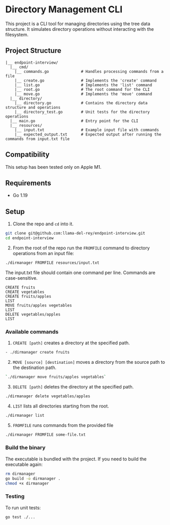 # Directory Management CLI

This project is a CLI tool for managing directories using the tree data structure. 
It simulates directory operations without interacting with the filesystem.

## Project Structure

```text
|__ endpoint-interview/     
  |__ cmd/ 
    |__ commands.go              # Handles processing commands from a file
    |__ create.go                # Implements the 'create' command
    |__ list.go                  # Implements the 'list' command
    |__ root.go                  # The root command for the CLI
    |__ move.go                  # Implements the 'move' command
  |__ directory/
    |__ directory.go             # Contains the directory data structure and operations
    |__ directory_test.go        # Unit tests for the directory operations
  |__ main.go                    # Entry point for the CLI
  |__ resources/    
    |__ input.txt                # Example input file with commands
    |__ expected_output.txt      # Expected output after running the commands from input.txt file
```

## Compatibility

This setup has been tested only on Apple M1. 

## Requirements

- Go 1.19 

## Setup

1. Clone the repo and `cd` into it.

```bash
git clone git@github.com:llama-del-rey/endpoint-interview.git
cd endpoint-interview
```

2. From the root of the repo run the `FROMFILE` command to directory operations from an input file:

```bash
./dirmanager FROMFILE resources/input.txt
```

The input.txt file should contain one command per line. Commands are case-sensitive.

```text
CREATE fruits
CREATE vegetables
CREATE fruits/apples
LIST
MOVE fruits/apples vegetables
LIST
DELETE vegetables/apples
LIST
```

### Available commands

1. `CREATE [path]` creates a directory at the specified path.

```bash
- ./dirmanager create fruits
```

2. `MOVE [source] [destination]` moves a directory from the source path to the destination path. 

```bash
`./dirmanager move fruits/apples vegetables`
```

3. `DELETE [path]` deletes the directory at the specified path.

```bash
./dirmanager delete vegetables/apples
```

4. `LIST` lists all directories starting from the root.

```bash
./dirmanager list
```

5. `FROMFILE` runs commands from the provided file

```bash
./dirmanager FROMFILE some-file.txt
```

### Build the binary

The executable is bundled with the project. If you need to build the executable again:

```bash
rm dirmanager 
go build -o dirmanager .
chmod +x dirmanager
```

### Testing

To run unit tests:

```bash
go test ./...
```

